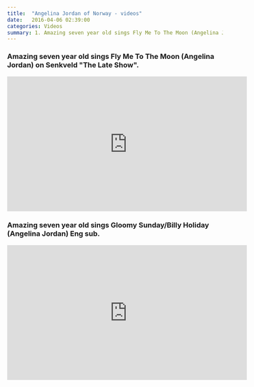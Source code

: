 ```yaml
---
title:  "Angelina Jordan of Norway - videos"
date:   2016-04-06 02:39:00
categories: Videos
summary: 1. Amazing seven year old sings Fly Me To The Moon (Angelina Jordan) on Senkveld "The Late Show". 2. Amazing seven year old sings Gloomy Sunday/Billy Holiday (Angelina Jordan) Eng sub.
---
```


### Amazing seven year old sings Fly Me To The Moon (Angelina Jordan) on Senkveld "The Late Show".

<iframe width="560" height="315" src="https://www.youtube.com/embed/rFWs2Z_RZ3Y" frameborder="0" allowfullscreen></iframe>

### Amazing seven year old sings Gloomy Sunday/Billy Holiday (Angelina Jordan) Eng sub.

<iframe width="560" height="315" src="https://www.youtube.com/embed/2da7N6ADm9s" frameborder="0" allowfullscreen></iframe>


